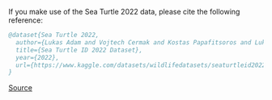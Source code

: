 If you make use of the Sea Turtle 2022 data, please cite the following reference:

``` bibtex 
@dataset{Sea Turtle 2022,
  author={Lukas Adam and Vojtech Cermak and Kostas Papafitsoros and Lukas Picek},
  title={Sea Turtle ID 2022 Dataset},
  year={2022},
  url={https://www.kaggle.com/datasets/wildlifedatasets/seaturtleid2022}
}
```

[Source](https://www.kaggle.com/datasets/wildlifedatasets/seaturtleid2022)